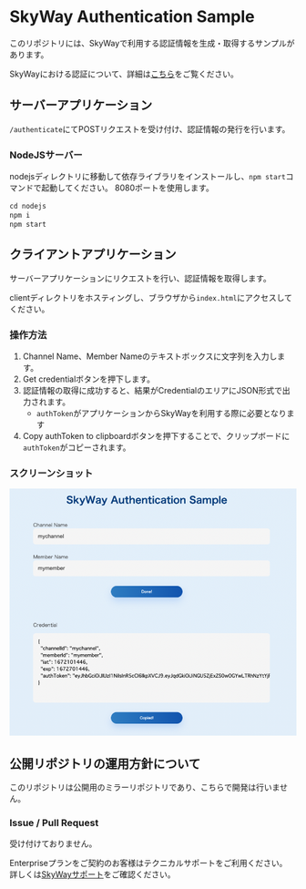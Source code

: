 # SkyWay Authentication Sample

このリポジトリには、SkyWayで利用する認証情報を生成・取得するサンプルがあります。

SkyWayにおける認証について、詳細は[こちら](https://skyway.ntt.comja/docs/user-guide/authentication/)をご覧ください。

## サーバーアプリケーション

`/authenticate`にてPOSTリクエストを受け付け、認証情報の発行を行います。

### NodeJSサーバー

nodejsディレクトリに移動して依存ライブラリをインストールし、`npm start`コマンドで起動してください。
8080ポートを使用します。

```
cd nodejs
npm i
npm start
```

## クライアントアプリケーション

サーバーアプリケーションにリクエストを行い、認証情報を取得します。

clientディレクトリをホスティングし、ブラウザから`index.html`にアクセスしてください。

### 操作方法
1. Channel Name、Member Nameのテキストボックスに文字列を入力します。
2. Get credentialボタンを押下します。
3. 認証情報の取得に成功すると、結果がCredentialのエリアにJSON形式で出力されます。
    - `authToken`がアプリケーションからSkyWayを利用する際に必要となります
4. Copy authToken to clipboardボタンを押下することで、クリップボードに `authToken`がコピーされます。

### スクリーンショット

![](./docs/img/screen-shot.png) 

## 公開リポジトリの運用方針について

このリポジトリは公開用のミラーリポジトリであり、こちらで開発は行いません。

### Issue / Pull Request

受け付けておりません。

Enterpriseプランをご契約のお客様はテクニカルサポートをご利用ください。
詳しくは[SkyWayサポート](https://support.skyway.ntt.com/hc/ja)をご確認ください。